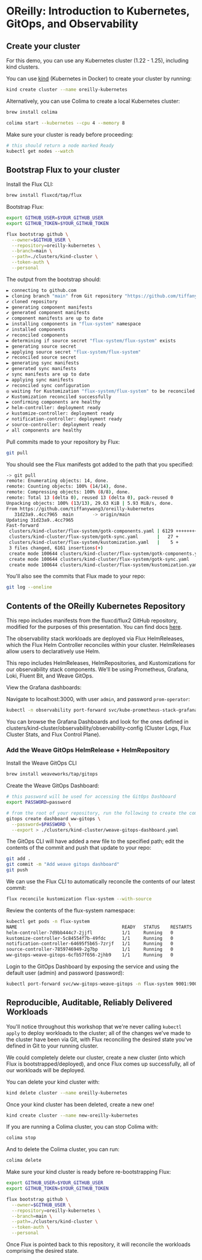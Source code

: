 # OReilly: Introduction to Kubernetes, GitOps, and Observability

## Create your cluster

For this demo, you can use any Kubernetes cluster (1.22 - 1.25), including kind clusters.

You can use [kind](https://kind.sigs.k8s.io/docs/user/quick-start/) (Kubernetes in Docker) to create your cluster by running:

```sh
kind create cluster --name oreilly-kubernetes
```

Alternatively, you can use Colima to create a local Kubernetes cluster:

```sh
brew install colima

colima start --kubernetes --cpu 4 --memory 8 
```

Make sure your cluster is ready before proceeding:

```sh
# this should return a node marked Ready
kubectl get nodes --watch
```

## Bootstrap Flux to your cluster

Install the Flux CLI:

```sh
brew install fluxcd/tap/flux
```

Bootstrap Flux:

```sh
export GITHUB_USER=$YOUR_GITHUB_USER
export GITHUB_TOKEN=$YOUR_GITHUB_TOKEN

flux bootstrap github \
  --owner=$GITHUB_USER \
  --repository=oreilly-kubernetes \
  --branch=main \
  --path=./clusters/kind-cluster \
  --token-auth \
  --personal
```

The output from the bootstrap should:

```sh
► connecting to github.com
► cloning branch "main" from Git repository "https://github.com/tiffanywang3/oreilly-kubernetes.git"
✔ cloned repository
► generating component manifests
✔ generated component manifests
✔ component manifests are up to date
► installing components in "flux-system" namespace
✔ installed components
✔ reconciled components
► determining if source secret "flux-system/flux-system" exists
► generating source secret
► applying source secret "flux-system/flux-system"
✔ reconciled source secret
► generating sync manifests
✔ generated sync manifests
✔ sync manifests are up to date
► applying sync manifests
✔ reconciled sync configuration
◎ waiting for Kustomization "flux-system/flux-system" to be reconciled
✔ Kustomization reconciled successfully
► confirming components are healthy
✔ helm-controller: deployment ready
✔ kustomize-controller: deployment ready
✔ notification-controller: deployment ready
✔ source-controller: deployment ready
✔ all components are healthy
```

Pull commits made to your repository by Flux:

```sh
git pull 
```

You should see the Flux manifests got added to the path that you specified:

```sh
-> git pull
remote: Enumerating objects: 14, done.
remote: Counting objects: 100% (14/14), done.
remote: Compressing objects: 100% (8/8), done.
remote: Total 13 (delta 0), reused 13 (delta 0), pack-reused 0
Unpacking objects: 100% (13/13), 29.63 KiB | 5.93 MiB/s, done.
From https://github.com/tiffanywang3/oreilly-kubernetes
   31d23a9..4cc7965  main       -> origin/main
Updating 31d23a9..4cc7965
Fast-forward
 clusters/kind-cluster/flux-system/gotk-components.yaml | 6129 +++++++++++++++++++++++++++++++++++++++++++++++++++++++++++++++++++++++++++++++++++++++++++++++++++++++++++++++++++++++++++++++++++++++++++++++++++++++++++++++++++++++++++++++++++++++++++++++++++++++++++++++++++++++++++
 clusters/kind-cluster/flux-system/gotk-sync.yaml       |   27 +
 clusters/kind-cluster/flux-system/kustomization.yaml   |    5 +
 3 files changed, 6161 insertions(+)
 create mode 100644 clusters/kind-cluster/flux-system/gotk-components.yaml
 create mode 100644 clusters/kind-cluster/flux-system/gotk-sync.yaml
 create mode 100644 clusters/kind-cluster/flux-system/kustomization.yaml
```

You'll also see the commits that Flux made to your repo:

```sh
git log --oneline
```

## Contents of the OReilly Kubernetes Repository

This repo includes manifests from the fluxcd/flux2 GitHub repository, modified for the purposes of this presentation. You can find docs [here](https://fluxcd.io/flux/guides/monitoring/#install-flux-grafana-dashboards). 

The observability stack workloads are deployed via Flux HelmReleases, which the Flux Helm Controller reconciles within your cluster. HelmReleases allow users to declaratively use Helm. 

This repo includes HelmReleases, HelmRepositories, and Kustomizations for our observability stack components. We'll be using Prometheus, Grafana, Loki, Fluent Bit, and Weave GitOps. 

View the Grafana dashboards:

Navigate to localhost:3000, with user `admin`, and password `prom-operator`:
```sh
kubectl -n observability port-forward svc/kube-prometheus-stack-grafana 3000:80
```

You can browse the Grafana Dashboards and look for the ones defined in clusters/kind-cluster/observability/observability-config (Cluster Logs, Flux Cluster Stats, and Flux Control Plane).


### Add the Weave GitOps HelmRelease + HelmRepository

Install the Weave GitOps CLI

```sh
brew install weaveworks/tap/gitops
```

Create the Weave GitOps Dashboard:

```sh
# this password will be used for accessing the GitOps Dashboard
export PASSWORD=password

# from the root of your repository, run the following to create the commit to add the Dashboard manifests
gitops create dashboard ww-gitops \
  --password=$PASSWORD \
  --export > ./clusters/kind-cluster/weave-gitops-dashboard.yaml
```

The GitOps CLI will have added a new file to the specified path; edit the contents of the commit and push that update to your repo:

```sh
git add .
git commit -m "Add weave gitops dashboard"
git push
```

We can use the Flux CLI to automatically reconcile the contents of our latest commit:

```sh
flux reconcile kustomization flux-system --with-source
```

Review the contents of the flux-system namespace:

```sh
kubectl get pods -n flux-system
NAME                                       READY   STATUS    RESTARTS   AGE
helm-controller-7d9bb444c7-2jjfl           1/1     Running   0          4m58s
kustomize-controller-5c84554f7b-49fdc      1/1     Running   0          4m58s
notification-controller-64695f5b65-7zrjf   1/1     Running   0          4m58s
source-controller-7859746949-2g7bp         1/1     Running   0          4m58s
ww-gitops-weave-gitops-6cfb57f656-2jhb9    1/1     Running   0          4s
```

Login to the GitOps Dashboard by exposing the service and using the default user (admin) and password (password):

```sh
kubectl port-forward svc/ww-gitops-weave-gitops -n flux-system 9001:9001
```

## Reproducible, Auditable, Reliably Delivered Workloads

You'll notice throughout this workshop that we're never calling `kubectl apply` to deploy workloads to the cluster; all of the changes we've made to the cluster have been via Git, with Flux reconciling the desired state you've defined in Git to your running cluster.

We could completely delete our cluster, create a new cluster (into which Flux is bootstrapped/deployed), and once Flux comes up successfully, all of our workloads will be deployed.

You can delete your kind cluster with:

```sh
kind delete cluster --name oreilly-kubernetes
```

Once your kind cluster has been deleted, create a new one!

```sh
kind create cluster --name new-oreilly-kubernetes
```

If you are running a Colima cluster, you can stop Colima with:

```sh
colima stop
```

And to delete the Colima cluster, you can run:

```sh
colima delete
```

Make sure your kind cluster is ready before re-bootstrapping Flux:

```sh
export GITHUB_USER=$YOUR_GITHUB_USER
export GITHUB_TOKEN=$YOUR_GITHUB_TOKEN

flux bootstrap github \
  --owner=$GITHUB_USER \
  --repository=oreilly-kubernetes \
  --branch=main \
  --path=./clusters/kind-cluster \
  --token-auth \
  --personal
```

Once Flux is pointed back to this repository, it will reconcile the workloads comprising the desired state. 

